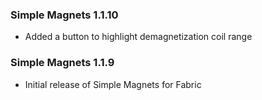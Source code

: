 ### Simple Magnets 1.1.10
- Added a button to highlight demagnetization coil range

### Simple Magnets 1.1.9
- Initial release of Simple Magnets for Fabric
